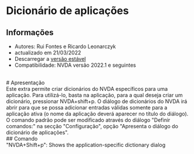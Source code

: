 # Dicionário de aplicações

## Informações
* Autores: Rui Fontes e Ricardo Leonarczyk
* actualizado em 21/03/2022
* Descarregar a [versão estável][1]
* Compatibilidade: NVDA versão 2022.1 e seguintes
<br>
# Apresentação
<br>
Este extra permite criar dicionários do NVDA específicos para uma aplicação.
Para utilizá-lo, basta na aplicação, para a  qual deseja criar um dicionário, pressionar NVDA+shift+p.
O diálogo de dicionários do NVDA irá abrir para que se possa adicionar entradas válidas somente para a aplicação ativa (o nome da aplicação deverá aparecer no título do diálogo).
O comando padrão pode ser modificado através do diálogo "Definir comandos:" na secção "Configuração", opção "Apresenta o diálogo do dicionário de aplicações".
<br>
## Comando
<br>
"NVDA+Shift+p": Shows the application-specific dictionary dialog

[1]: https://github.com/ruifontes/applicationDictionary-/releases/download/2022.1/applicationDictionary-2022.1.nvda-addon
